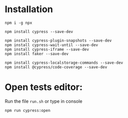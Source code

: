 # Installation 

```
npm i -g npx

npm install cypress --save-dev

npm install cypress-plugin-snapshots --save-dev
npm install cypress-wait-until --save-dev
npm install cypress-iframe --save-dev
npm install faker --save-dev

npm install cypress-localstorage-commands --save-dev
npm install @cypress/code-coverage --save-dev

```

# Open tests editor:

Run the file `run.sh` or type in console 

`npm run cypress:open`